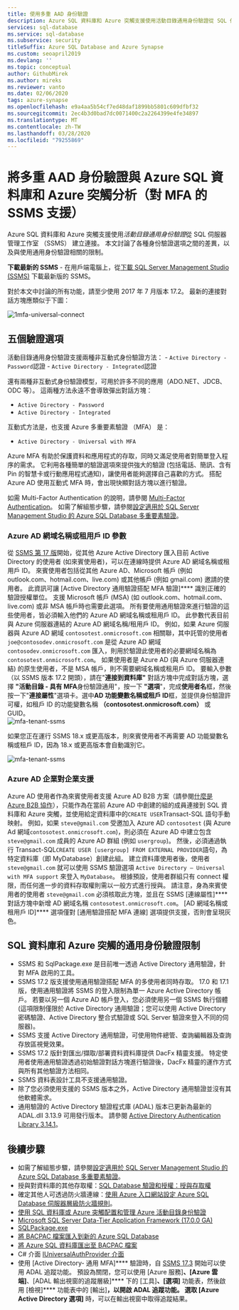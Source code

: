```yaml
---
title: 使用多重 AAD 身份驗證
description: Azure SQL 資料庫和 Azure 突觸支援使用活動目錄通用身份驗證從 SQL 伺服器管理工作室 （SSMS） 建立連接。
services: sql-database
ms.service: sql-database
ms.subservice: security
titleSuffix: Azure SQL Database and Azure Synapse
ms.custom: seoapril2019
ms.devlang: ''
ms.topic: conceptual
author: GithubMirek
ms.author: mireks
ms.reviewer: vanto
ms.date: 02/06/2020
tags: azure-synapse
ms.openlocfilehash: e9a4aa5b54cf7ed48daf1899bb5801c609dfbf32
ms.sourcegitcommit: 2ec4b3d0bad7dc0071400c2a2264399e4fe34897
ms.translationtype: MT
ms.contentlocale: zh-TW
ms.lasthandoff: 03/28/2020
ms.locfileid: "79255869"
---
```

# <a name="using-multi-factor-aad-authentication-with-azure-sql-database-and-azure-synapse-analytics-ssms-support-for-mfa"></a>將多重 AAD 身份驗證與 Azure SQL 資料庫和 Azure 突觸分析（對 MFA 的 SSMS 支援）
Azure SQL 資料庫和 Azure 突觸支援使用*活動目錄通用身份驗證*從 SQL 伺服器管理工作室 （SSMS） 建立連接。 本文討論了各種身份驗證選項之間的差異，以及與使用通用身份驗證相關的限制。 

**下載最新的 SSMS** - 在用戶端電腦上，從[下載 SQL Server Management Studio (SSMS)](https://msdn.microsoft.com/library/mt238290.aspx) 下載最新版的 SSMS。 


對於本文中討論的所有功能，請至少使用 2017 年 7 月版本 17.2。  最新的連接對話方塊應類似于下圖：
 
  ![1mfa-universal-connect](./media/sql-database-ssms-mfa-auth/1mfa-universal-connect.png "完成使用者名框。")  

## <a name="the-five-authentication-options"></a>五個驗證選項  

活動目錄通用身份驗證支援兩種非互動式身份驗證方法：
    - `Active Directory - Password`認證
    - `Active Directory - Integrated`認證

還有兩種非互動式身份驗證模型，可用於許多不同的應用（ADO.NET、JDCB、ODC 等）。 這兩種方法永遠不會導致彈出對話方塊： 
- `Active Directory - Password` 
- `Active Directory - Integrated` 

互動式方法是，也支援 Azure 多重要素驗證 （MFA） 是： 
- `Active Directory - Universal with MFA` 


Azure MFA 有助於保護資料和應用程式的存取，同時又滿足使用者對簡單登入程序的需求。 它利用各種簡單的驗證選項來提供強大的驗證 (包括電話、簡訊、含有 Pin 的智慧卡或行動應用程式通知)，讓使用者能夠選擇自己喜歡的方式。 搭配 Azure AD 使用互動式 MFA 時，會出現快顯對話方塊以進行驗證。

如需 Multi-Factor Authentication 的說明，請參閱 [Multi-Factor Authentication](../active-directory/authentication/multi-factor-authentication.md)。
如需了解組態步驟，請參閱[設定適用於 SQL Server Management Studio 的 Azure SQL Database 多重要素驗證](sql-database-ssms-mfa-authentication-configure.md)。

### <a name="azure-ad-domain-name-or-tenant-id-parameter"></a>Azure AD 網域名稱或租用戶 ID 參數   

從 [SSMS 第 17 版](https://docs.microsoft.com/sql/ssms/download-sql-server-management-studio-ssms)開始，從其他 Azure Active Directory 匯入目前 Active Directory 的使用者 (如來賓使用者)，可以在連線時提供 Azure AD 網域名稱或租用戶 ID。 來賓使用者包括從其他 Azure AD、Microsoft 帳戶 (例如 outlook.com、hotmail.com、live.com) 或其他帳戶 (例如 gmail.com) 邀請的使用者。 此資訊可讓 [Active Directory 通用驗證搭配 MFA 驗證]**** 識別正確的驗證授權單位。 支援 Microsoft 帳戶 (MSA) (如 outlook.com、hotmail.com、live.com) 或非 MSA 帳戶時也需要此選項。 所有要使用通用驗證來進行驗證的這些使用者，皆必須輸入他們的 Azure AD 網域名稱或租用戶 ID。 此參數代表目前與 Azure 伺服器連結的 Azure AD 網域名稱/租用戶 ID。 例如，如果 Azure 伺服器與 Azure AD 網域 `contosotest.onmicrosoft.com` 相關聯，其中託管的使用者 `joe@contosodev.onmicrosoft.com` 是從 Azure AD 網域 `contosodev.onmicrosoft.com` 匯入，則用於驗證此使用者的必要網域名稱為 `contosotest.onmicrosoft.com`。 如果使用者是 Azure AD (與 Azure 伺服器連結) 的原生使用者，不是 MSA 帳戶，則不需要網域名稱或租用戶 ID。 要輸入參數（以 SSMS 版本 17.2 開頭），請在"**連接到資料庫"** 對話方塊中完成對話方塊，選擇 **"活動目錄 - 具有 MFA**身份驗證通用"，按一下 **"選項**"，完成**使用者名**框，然後按一下"**連接屬性**"選項卡。選中**AD 功能變數名稱或租戶 ID**框，並提供身份驗證許可權，如租戶 ID 的功能變數名稱 **（contosotest.onmicrosoft.com）** 或 GUID。  
   ![mfa-tenant-ssms](./media/sql-database-ssms-mfa-auth/mfa-tenant-ssms.png)

如果您正在運行 SSMS 18.x 或更高版本，則來賓使用者不再需要 AD 功能變數名稱或租戶 ID，因為 18.x 或更高版本會自動識別它。

   ![mfa-tenant-ssms](./media/sql-database-ssms-mfa-auth/mfa-no-tenant-ssms.png)

### <a name="azure-ad-business-to-business-support"></a>Azure AD 企業對企業支援   
Azure AD 使用者作為來賓使用者支援 Azure AD B2B 方案（請參閱[什麼是 Azure B2B 協作](../active-directory/active-directory-b2b-what-is-azure-ad-b2b.md)），只能作為在當前 Azure AD 中創建的組的成員連接到 SQL 資料庫和 Azure 突觸，並使用給定資料庫中的`CREATE USER`Transact-SQL 語句手動映射。 例如，如果 `steve@gmail.com` 受邀加入 Azure AD `contosotest` (與 Azure Ad 網域`contosotest.onmicrosoft.com`)，則必須在 Azure AD 中建立包含 `steve@gmail.com` 成員的 Azure AD 群組 (例如 `usergroup`)。 然後，必須通過執行 Transact-SQL`CREATE USER [usergroup] FROM EXTERNAL PROVIDER`語句，為特定資料庫（即 MyDatabase）創建此組。 建立資料庫使用者後，使用者 `steve@gmail.com` 就可以使用 SSMS 驗證選項 `Active Directory – Universal with MFA support` 來登入 `MyDatabase`。 根據預設，使用者群組只有 connect 權限，而任何進一步的資料存取權則需以一般方式進行授與。 請注意，身為來賓使用者的使用者 `steve@gmail.com` 必須核取此方塊，並且在 SSMS [連線屬性]**** 對話方塊中新增 AD 網域名稱 `contosotest.onmicrosoft.com`。 [AD 網域名稱或租用戶 ID]**** 選項僅對 [通用驗證搭配 MFA 連線] 選項提供支援，否則會呈現灰色。

## <a name="universal-authentication-limitations-for-sql-database-and-azure-synapse"></a>SQL 資料庫和 Azure 突觸的通用身份驗證限制
- SSMS 和 SqlPackage.exe 是目前唯一透過 Active Directory 通用驗證，針對 MFA 啟用的工具。
- SSMS 17.2 版支援使用通用驗證搭配 MFA 的多使用者同時存取。 17.0 和 17.1 版，使用通用驗證將 SSMS 的登入限制為單一 Azure Active Directory 帳戶。 若要以另一個 Azure AD 帳戶登入，您必須使用另一個 SSMS 執行個體 (這項限制僅限於 Active Directory 通用驗證；您可以使用 Active Directory 密碼驗證、Active Directory 整合式驗證或 SQL Server 驗證來登入不同的伺服器)。
- SSMS 支援 Active Directory 通用驗證，可使用物件總管、查詢編輯器及查詢存放區視覺效果。
- SSMS 17.2 版針對匯出/擷取/部署資料資料庫提供 DacFx 精靈支援。 特定使用者使用通用驗證透過初始驗證對話方塊進行驗證後，DacFx 精靈的運作方式與所有其他驗證方法相同。
- SSMS 資料表設計工具不支援通用驗證。
- 除了您必須使用支援的 SSMS 版本之外，Active Directory 通用驗證並沒有其他軟體需求。  
- 通用驗證的 Active Directory 驗證程式庫 (ADAL) 版本已更新為最新的 ADAL.dll 3.13.9 可用發行版本。 請參閱 [Active Directory Authentication Library 3.14.1](https://www.nuget.org/packages/Microsoft.IdentityModel.Clients.ActiveDirectory/)。  


## <a name="next-steps"></a>後續步驟

- 如需了解組態步驟，請參閱[設定適用於 SQL Server Management Studio 的 Azure SQL Database 多重要素驗證](sql-database-ssms-mfa-authentication-configure.md)。
- 授與對資料庫的其他存取權：[SQL Database 驗證和授權：授與存取權](sql-database-manage-logins.md)  
- 確定其他人可透過防火牆連線：[使用 Azure 入口網站設定 Azure SQL Database 伺服器層級防火牆規則](sql-database-configure-firewall-settings.md)。  
- [使用 SQL 資料庫或 Azure 突觸配置和管理 Azure 活動目錄身份驗證](sql-database-aad-authentication-configure.md)  
- [Microsoft SQL Server Data-Tier Application Framework (17.0.0 GA)](https://www.microsoft.com/download/details.aspx?id=55088)  
- [SQLPackage.exe](https://docs.microsoft.com/sql/tools/sqlpackage)  
- [將 BACPAC 檔案匯入到新的 Azure SQL Database](../sql-database/sql-database-import.md)  
- [將 Azure SQL 資料庫匯出至 BACPAC 檔案](../sql-database/sql-database-export.md)  
- C# 介面 [IUniversalAuthProvider 介面](https://msdn.microsoft.com/library/microsoft.sqlserver.dac.iuniversalauthprovider.aspx)  
- 使用 [Active Directory- 通用 MFA]**** 驗證時，自 [SSMS 17.3](https://docs.microsoft.com/sql/ssms/download-sql-server-management-studio-ssms) 開始可以使用 ADAL 追蹤功能。 預設為關閉，您可以使用 [Azure 服務]****、[Azure 雲端]****、[ADAL 輸出視窗的追蹤層級]**** 下的 [工具]****、[選項]**** 功能表，然後啟用 [檢視]**** 功能表中的 [輸出]****，以開啟 ADAL 追蹤功能。 選取 [Azure Active Directory 選項]**** 時，可以在輸出視窗中取得追蹤結果。  
